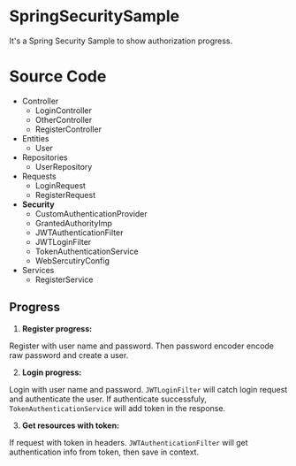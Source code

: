 # SpringSecuritySample
It's a Spring Security Sample to show authorization progress.

# Source Code
- Controller
	- LoginController
	- OtherController
	- RegisterController
- Entities
	- User
- Repositories
	- UserRepository
- Requests
	- LoginRequest
	- RegisterRequest
- **Security**
	- CustomAuthenticationProvider
	- GrantedAuthorityImp
	- JWTAuthenticationFilter
	- JWTLoginFilter
	- TokenAuthenticationService
	- WebSercutiryConfig
- Services
	- RegisterService

## Progress
1. **Register progress:**

Register with user name and password. Then password encoder encode raw password and create a user.

2. **Login progress:**

Login with user name and password. `JWTLoginFilter` will catch login request and authenticate the user. If authenticate successfuly, `TokenAuthenticationService` will add token in the response.

3. **Get resources with token:**

If request with token in headers. `JWTAuthenticationFilter` will get authentication info from token, then save in context.

